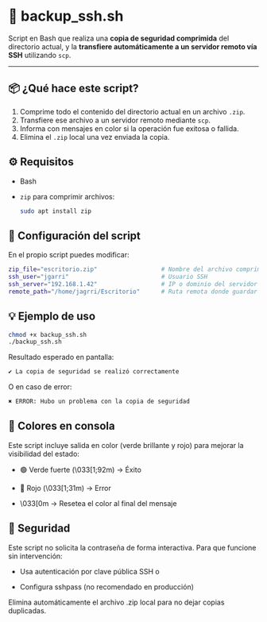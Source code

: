 # 🔐 backup_ssh.sh

Script en Bash que realiza una **copia de seguridad comprimida** del directorio actual, y la **transfiere automáticamente a un servidor remoto vía SSH** utilizando `scp`.

---

## 📦 ¿Qué hace este script?

1. Comprime todo el contenido del directorio actual en un archivo `.zip`.
2. Transfiere ese archivo a un servidor remoto mediante `scp`.
3. Informa con mensajes en color si la operación fue exitosa o fallida.
4. Elimina el `.zip` local una vez enviada la copia.

## ⚙️ Requisitos

- Bash
- `zip` para comprimir archivos:
  
  ```bash
  sudo apt install zip

## 📝 Configuración del script
En el propio script puedes modificar:
```bash
zip_file="escritorio.zip"                  # Nombre del archivo comprimido
ssh_user="jgarri"                          # Usuario SSH
ssh_server="192.168.1.42"                  # IP o dominio del servidor SSH
remote_path="/home/jagrri/Escritorio"      # Ruta remota donde guardar la copia
```

## 💡 Ejemplo de uso
```bash
chmod +x backup_ssh.sh
./backup_ssh.sh
```
Resultado esperado en pantalla:

```bash
✔ La copia de seguridad se realizó correctamente
```

O en caso de error:
```bash
✖ ERROR: Hubo un problema con la copia de seguridad
```

## 🎨 Colores en consola
Este script incluye salida en color (verde brillante y rojo) para mejorar la visibilidad del estado:

- 🟢 Verde fuerte (\033[1;92m) → Éxito

- 🔴 Rojo (\033[1;31m) → Error

- \033[0m → Resetea el color al final del mensaje

## 🔐 Seguridad
Este script no solicita la contraseña de forma interactiva. Para que funcione sin intervención:

- Usa autenticación por clave pública SSH o

- Configura sshpass (no recomendado en producción)

Elimina automáticamente el archivo .zip local para no dejar copias duplicadas.
